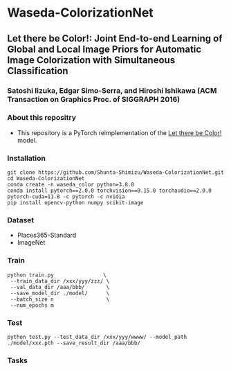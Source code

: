 # Waseda-ColorizationNet
## Let there be Color!: Joint End-to-end Learning of Global and Local Image Priors for Automatic Image Colorization with Simultaneous Classification
### Satoshi Iizuka, Edgar Simo-Serra, and Hiroshi Ishikawa (ACM Transaction on Graphics Proc. of SIGGRAPH 2016)

### About this repositry 
- This repository is a PyTorch reimplementation of the [Let there be Color!](https://dl.acm.org/doi/pdf/10.1145/2897824.2925974) model.
  
### Installation
```
git clone https://github.com/Shunta-Shimizu/Waseda-ColorizationNet.git
cd Waseda-ColorizationNet
conda create -n waseda_color python=3.8.0
conda install pytorch==2.0.0 torchvision==0.15.0 torchaudio==2.0.0 pytorch-cuda=11.8 -c pytorch -c nvidia
pip install opencv-python numpy scikit-image
```

### Dataset
- Places365-Standard
- ImageNet 

### Train
```
python train.py                \
 --train_data_dir /xxx/yyy/zzz/ \
 --val_data_dir /aaa/bbb/       \
 --save_model_dir ./model/      \
 --batch_size n                 \
 --num_epochs m
````

### Test
```
python test.py --test_data_dir /xxx/yyy/wwww/ --model_path ./model/xxx.pth --save_result_dir /aaa/bbb/
```

### Tasks
